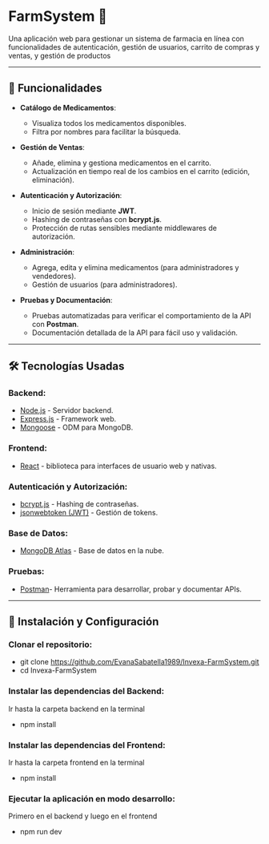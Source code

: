 # FarmSystem 💊

Una aplicación web para gestionar un sistema de farmacia en línea con funcionalidades de autenticación, gestión de usuarios, carrito de compras y ventas, y gestión de productos 

---

## 🚀 Funcionalidades

- **Catálogo de Medicamentos**:
  - Visualiza todos los medicamentos disponibles.
  - Filtra por nombres para facilitar la búsqueda.

- **Gestión de Ventas**:
  - Añade, elimina y gestiona medicamentos en el carrito.
  - Actualización en tiempo real de los cambios en el carrito (edición, eliminación).

- **Autenticación y Autorización**:
  - Inicio de sesión mediante **JWT**.
  - Hashing de contraseñas con **bcrypt.js**.
  - Protección de rutas sensibles mediante middlewares de autorización.

- **Administración**:
  - Agrega, edita y elimina medicamentos (para administradores y vendedores).
  - Gestión de usuarios (para administradores).

- **Pruebas y Documentación**:
  - Pruebas automatizadas para verificar el comportamiento de la API con **Postman**.
  - Documentación detallada de la API para fácil uso y validación.

---

## 🛠️ Tecnologías Usadas

### **Backend**:
- [Node.js](https://nodejs.org/) - Servidor backend.
- [Express.js](https://expressjs.com/) - Framework web.
- [Mongoose](https://mongoosejs.com/) - ODM para MongoDB.

### **Frontend**:
- [React](https://es.react.dev/) - biblioteca para interfaces de usuario web y nativas.

### **Autenticación y Autorización**:
- [bcrypt.js](https://github.com/dcodeIO/bcrypt.js) - Hashing de contraseñas.
- [jsonwebtoken (JWT)](https://jwt.io/) - Gestión de tokens.

### **Base de Datos**:
- [MongoDB Atlas](https://www.mongodb.com/) - Base de datos en la nube.

### **Pruebas**:
- [Postman](https://www.postman.com/)- Herramienta para desarrollar, probar y documentar APIs.


---

## 🌟 Instalación y Configuración
### **Clonar el repositorio:**
 - git clone https://github.com/EvanaSabatella1989/Invexa-FarmSystem.git
 - cd Invexa-FarmSystem

### **Instalar las dependencias del Backend:**
Ir hasta la carpeta backend en la terminal
 - npm install

### **Instalar las dependencias del Frontend:**
Ir hasta la carpeta frontend en la terminal
 - npm install

### **Ejecutar la aplicación en modo desarrollo:**
Primero en el backend y luego en el frontend
 - npm run dev

